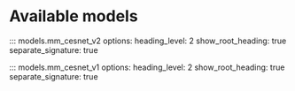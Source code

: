 # Available models

::: models.mm_cesnet_v2
    options:
        heading_level: 2
        show_root_heading: true
        separate_signature: true

::: models.mm_cesnet_v1
    options:
        heading_level: 2
        show_root_heading: true
        separate_signature: true